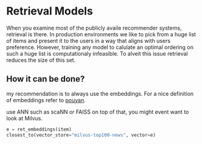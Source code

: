 # Retrieval Models

When you examine most of the publicly availe recommender systems, retrieval is there. In production environments we like to pick from a huge list of items and present it to the users in a way that aligns with users preference.
However, training any model to calulate an optimal ordering on such a huge list is computationaly infeasible. To alveit this issue retrieval reduces the size of this set.

## How it can be done?

my recommendation is to always use the embeddings. For a nice definition of embeddings refer to [pouyan](www.embeddings.ai).

use ANN such as scaNN or FAISS on top of that, you might event want to look at Milvus.

```python
e = ret_embeddings(item)
closest_to(vector_store="milvus-top100-news", vector=e)
```

